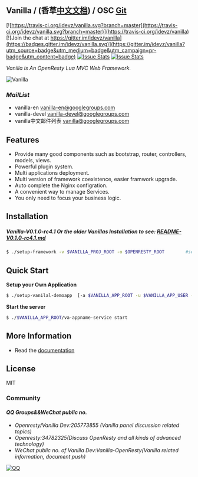 ## Vanilla / (香草[中文文档](README-zh.md)) / OSC [Git](http://git.oschina.net/idevz/vanilla)

[![https://travis-ci.org/idevz/vanilla.svg?branch=master](https://travis-ci.org/idevz/vanilla.svg?branch=master)](https://travis-ci.org/idevz/vanilla)
[![Join the chat at https://gitter.im/idevz/vanilla](https://badges.gitter.im/idevz/vanilla.svg)](https://gitter.im/idevz/vanilla?utm_source=badge&utm_medium=badge&utm_campaign=pr-badge&utm_content=badge)
[![Issue Stats](http://issuestats.com/github/idevz/vanilla/badge/pr)](http://issuestats.com/github/idevz/vanilla)
[![Issue Stats](http://issuestats.com/github/idevz/vanilla/badge/issue)](http://issuestats.com/github/idevz/vanilla)

*Vanilla is An OpenResty Lua MVC Web Framework.*

![Vanilla](vanilla-en.png)

### *MailList*
- vanilla-en <vanilla-en@googlegroups.com>
- vanilla-devel <vanilla-devel@googlegroups.com>
- vanilla中文邮件列表 <vanilla@googlegroups.com>

## Features

- Provide many good components such as bootstrap, router, controllers, models, views.
- Powerful plugin system.
- Multi applications deployment.
- Multi version of framework coexistence, easier framwork upgrade.
- Auto complete the Nginx configration.
- A convenient way to manage Services.
- You only need to focus your business logic.

## Installation

##### *Vanilla-V0.1.0-rc4.1 Or the older Vanillas Installation to see: [README-V0.1.0-rc4.1.md](README/README-V0.1.0-rc4.1.md)*

``` bash
$ ./setup-framework -v $VANILLA_PROJ_ROOT -o $OPENRESTY_ROOT        #see ./setup-framework -h for more details
```

## Quick Start

**Setup your Own Application**

``` bash
$ ./setup-vanilal-demoapp  [-a $VANILLA_APP_ROOT -u $VANILLA_APP_USER -g $VANILLA_APP_GROUP -e $VANILLA_RUNNING_ENV]    #see ./setup-vanilla-demoapp -h for more details
```

**Start the server**

``` bash
$ ./$VANILLA_APP_ROOT/va-appname-service start
```

## More Information

- Read the [documentation](https://idevz.gitbooks.io/vanilla-doc/content/index.html)

## License

MIT


### Community
#### *QQ Groups&&WeChat public no.*
- *Openresty/Vanilla Dev:205773855 (Vanilla panel discussion related topics)*
- *Openresty:34782325(Discuss OpenResty and all kinds of advanced technology)*
- *WeChat public no. of Vanilla Dev:Vanilla-OpenResty(Vanilla related information, document push)*

[![QQ](http://pub.idqqimg.com/wpa/images/group.png)](http://shang.qq.com/wpa/qunwpa?idkey=673157ee0f0207ce2fb305d15999225c5aa967e88913dfd651a8cf59e18fd459)
